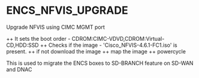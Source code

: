 # ENCS_NFVIS_UPGRADE
Upgrade NFVIS using CIMC MGMT port

++ It sets the boot order - CDROM:CIMC-VDVD,CDROM:Virtual-CD,HDD:SSD
++ Checks if the image - 'Cisco_NFVIS-4.6.1-FC1.iso' is present.
++ if not download the image
++ map the image 
++ powercycle 

This is used to migrate the ENCS boxes to SD-BRANCH feature on SD-WAN and DNAC
